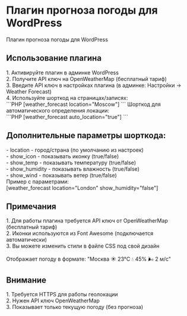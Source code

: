 # Плагин прогноза погоды для WordPress
Плагин прогноза погоды для WordPress

<h2>Использование плагина</h2>
1. Активируйте плагин в админке WordPress<br>
2. Получите API ключ на OpenWeatherMap (бесплатный тариф)<br>
3. Введите API ключ в настройках плагина (в админке: Настройки → Weather Forecast)<br>
4. Используйте шорткод на страницах/записях:<br>
```PHP
[weather_forecast location="Moscow"]
```
Шорткод для автоматического определения локации:<br>
```PHP
[weather_forecast auto_location="true"]
```

<h2>Дополнительные параметры шорткода:</h2>
- location - город/страна (по умолчанию из настроек)<br>
- show_icon - показывать иконку (true/false)<br>
- show_temp - показывать температуру (true/false)<br>
- show_humidity - показывать влажность (true/false)<br>
- show_wind - показывать ветер (true/false)<br>
Пример с параметрами:<br>
[weather_forecast location="London" show_humidity="false"]

<h2>Примечания</h2>
1. Для работы плагина требуется API ключ от OpenWeatherMap (бесплатный тариф)<br>
2. Иконки используются из Font Awesome (подключается автоматически)<br>
3. Вы можете изменить стили в файле CSS под свой дизайн<br>
<br>
Отображает погоду в формате: "Москва ☀️ 23°C 💧 45% 🌬️ 2 м/с"<br>

<h2>Внимание</h2>
1. Требуется HTTPS для работы геолокации<br>
2. Нужен API ключ OpenWeatherMap<br>
3. Показывает только текущую погоду (без прогноза)<br>
